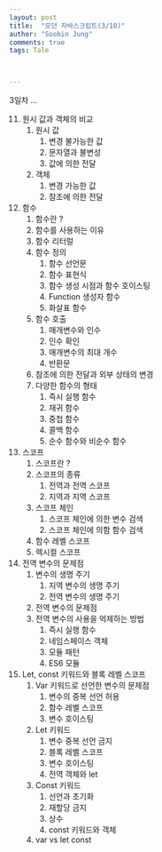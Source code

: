 ```yaml
---
layout: post
title:  "모던 자바스크립트(3/10)"
author: "Soobin Jung"
comments: true
tags: Tale



---
```


3일차 ...

11. 원시 값과 객체의 비교
    1. 원시 값
       1. 변경 불가능한 값
       2. 문자열과 불변성
       3. 값에 의한 전달
    2. 객체
       1. 변경 가능한 값
       2. 참조에 의한 전달
12. 함수
    1. 함수란 ?
    2. 함수를 사용하는 이유
    3. 함수 리터럴
    4. 함수 정의
       1. 함수 선언문
       2. 함수 표현식
       3. 함수 생성 시점과 함수 호이스팅
       4. Function 생성자 함수
       5. 화살표 함수
    5. 함수 호출
       1. 매개변수와 인수
       2. 인수 확인
       3. 매개변수의 최대 개수
       4. 반환문
    6. 참조에 의한 전달과 외부 상태의 변경
    7. 다양한 함수의 형태
       1. 즉시 실행 함수
       2. 재귀 함수
       3. 중첩 함수
       4. 콜백 함수
       5. 순수 함수와 비순수 함수
13. 스코프
    1. 스코프란 ?
    2. 스코프의 종류
       1. 전역과 전역 스코프
       2. 지역과 지역 스코프
    3. 스코프 체인
       1. 스코프 체인에 의한 변수 검색
       2. 스코프 체인에 의함 함수 검색
    4. 함수 레벨 스코프
    5. 렉시컬 스코프
14. 전역 변수의 문제점
    1. 변수의 생명 주기
       1. 지역 변수의 생명 주기
       2. 전역 변수의 생명 주기
    2. 전역 변수의 문제점
    3. 전역 변수의 사용을 억제하는 방법
       1. 즉시 실행 함수
       2. 네임스페이스 객체
       3. 모듈 패턴
       4. ES6 모듈
15. Let, const 키워드와 블록 레벨 스코프
    1. Var 키워드로 선언한 변수의 문제점
       1. 변수의 중복 선언 허용
       2. 함수 레벨 스코프
       3. 변수 호이스팅
    2. Let 키워드
       1. 변수 중복 선언 금지
       2. 블록 레벨 스코프
       3. 변수 호이스팅
       4. 전역 객체와 let
    3. Const 키워드
       1. 선언과 초기화
       2. 재할당 금지
       3. 상수
       4. const 키워드와 객체
    4. var vs let const